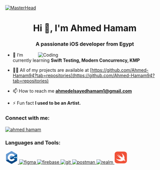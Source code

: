 [![MasterHead](https://cremensugar.com/wp-content/uploads/2020/01/a77az5u.jpg)](https://www.linkedin.com/in/ahmed-hamam-a1537a260/)

<h1 align="center">Hi 👋, I'm Ahmed Hamam</h1>
<h3 align="center">A passionate iOS developer from Egypt</h3>
<img align="right" alt="Coding" width="400" src="https://i.imgur.com/7A5ZfPJ.gif">


- 🌱 I’m currently learning **Swift Testing, Modern Concurrency, KMP**

- 👨‍💻 All of my projects are available at [https://github.com/Ahmed-Hamam94?tab=repositories](https://github.com/Ahmed-Hamam94?tab=repositories)

- 📫 How to reach me **ahmedelsayedhamam1@gmail.com**

- ⚡ Fun fact **I used to be an Artist.**

<h3 align="left">Connect with me:</h3>
<p align="left">
<a href="https://linkedin.com/in/ahmed hamam" target="blank"><img align="center" src="https://raw.githubusercontent.com/rahuldkjain/github-profile-readme-generator/master/src/images/icons/Social/linked-in-alt.svg" alt="ahmed hamam" height="30" width="40" /></a>
</p>

<h3 align="left">Languages and Tools:</h3>
<p align="left"> <a href="https://www.w3schools.com/cpp/" target="_blank" rel="noreferrer"> <img src="https://raw.githubusercontent.com/devicons/devicon/master/icons/cplusplus/cplusplus-original.svg" alt="cplusplus" width="40" height="40"/> </a> <a href="https://www.figma.com/" target="_blank" rel="noreferrer"> <img src="https://www.vectorlogo.zone/logos/figma/figma-icon.svg" alt="figma" width="40" height="40"/> </a> <a href="https://firebase.google.com/" target="_blank" rel="noreferrer"> <img src="https://www.vectorlogo.zone/logos/firebase/firebase-icon.svg" alt="firebase" width="40" height="40"/> </a> <a href="https://git-scm.com/" target="_blank" rel="noreferrer"> <img src="https://www.vectorlogo.zone/logos/git-scm/git-scm-icon.svg" alt="git" width="40" height="40"/> </a> <a href="https://postman.com" target="_blank" rel="noreferrer"> <img src="https://www.vectorlogo.zone/logos/getpostman/getpostman-icon.svg" alt="postman" width="40" height="40"/> </a> <a href="https://realm.io/" target="_blank" rel="noreferrer"> <img src="https://raw.githubusercontent.com/bestofjs/bestofjs-webui/8665e8c267a0215f3159df28b33c365198101df5/public/logos/realm.svg" alt="realm" width="40" height="40"/> </a> <a href="https://developer.apple.com/swift/" target="_blank" rel="noreferrer"> <img src="https://raw.githubusercontent.com/devicons/devicon/master/icons/swift/swift-original.svg" alt="swift" width="40" height="40"/> </a> </p>
